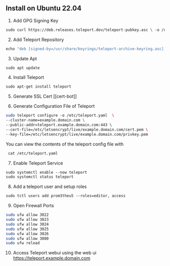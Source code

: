 ## Install on Ubuntu 22.04

1. Add GPG Signing Key
```bash
sudo curl https://deb.releases.teleport.dev/teleport-pubkey.asc \ -o /usr/share/keyrings/teleport-archive-keyring.asc
```

2. Add Teleport Repository
```bash
echo "deb [signed-by=/usr/share/keyrings/teleport-archive-keyring.asc] https://deb.releases.teleport.dev/ stable main" \ | sudo tee /etc/apt/sources.list.d/teleport.list > /dev/null
```

3. Update Apt
```bash
sudo apt update
```

4. Install Teleport
```bash
sudo apt-get install teleport
```

5. Generate SSL Cert
[[cert-bot]]

6. Generate Configuration File of Teleport
```bash
sudo teleport configure -o /etc/teleport.yaml  \  
--cluster-name=example.domain.com \  
--public-addr=teleport.example.domain.com:443 \  
--cert-file=/etc/letsencrypt/live/example.domain.com/cert.pem \  
--key-file=/etc/letsencrypt/live/example.domain.com/privkey.pem
```

You can view the contents of the teleport config file with
```bash
 cat /etc/teleport.yaml
```

7. Enable Teleport Service
```bash
sudo systemctl enable --now teleport  
sudo systemctl status teleport
```

8. Add a teleport user and setup roles
```bash
sudo tctl users add prom3theu5 --roles=editor, access
```

9. Open Firewall Ports
```bash
sudo ufw allow 3022
sudo ufw allow 3023
sudo ufw allow 3024
sudo ufw allow 3025
sudo ufw allow 3026
sudo ufw allow 3080
sudo ufw reload
```


10. Access Teleport webui using the web ui https://teleport.example.domain.com